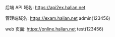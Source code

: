 后端 API 域名:
https://api2ex.halian.net

管理端域名:
https://exam.halian.net
admin(123456)

web 页面:
https://online.halian.net
test(123456)
